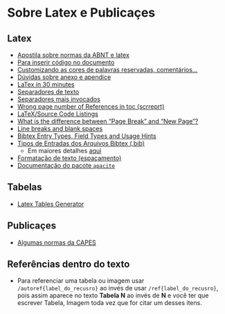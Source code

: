 # Sobre Latex e Publicaçes

## Latex

- [Apostila sobre normas da ABNT e latex](http://mtm.ufsc.br/~ebatista/Disciplinas_2012_2_arquivos/apostila.pdf)
- [Para inserir código no documento](https://pt.sharelatex.com/learn/Code_listing#Captions_and_the_list_of_Listings)
- [Customizando as cores de palavras reservadas, comentários...](http://latexcolor.com/)
- [Dúvidas sobre anexo e apendice](https://guiadamonografia.com.br/qual-diferenca-entre-apendice-e-anexo/)
- [LaTex in 30 minutes](https://www.overleaf.com/learn/latex/Learn_LaTeX_in_30_minutes)
- [Separadores de texto](https://tex.stackexchange.com/questions/237110/placing-a-decorative-separator-in-text)
- [Separadores mais invocados](https://tex.stackexchange.com/questions/32711/totally-sweet-horizontal-rules-in-latex)
- [Wrong page number of References in toc (scrreprt)](https://tex.stackexchange.com/questions/154740/wrong-page-number-of-references-in-toc-scrreprt/154744)
- [LaTeX/Source Code Listings](https://en.wikibooks.org/wiki/LaTeX/Source_Code_Listings)
- [What is the difference between “Page Break” and “New Page”?](https://tex.stackexchange.com/questions/9852/what-is-the-difference-between-page-break-and-new-page)
- [Line breaks and blank spaces](https://tex.stackexchange.com/questions/9852/what-is-the-difference-between-page-break-and-new-page)
- [Bibtex Entry Types, Field Types and Usage Hints](https://www.openoffice.org/bibliographic/bibtex-defs.html)
- [Tipos de Entradas dos Arquivos Bibtex (.bib)](http://carinercrs.blogspot.com/2011/04/tipos-de-entradas-dos-arquivos-bibtex.html)
  - Em maiores detalhes [aqui](http://bib-it.sourceforge.net/help/fieldsAndEntryTypes.php)
- [Formatação de texto (espaçamento)](https://en.wikibooks.org/wiki/LaTeX/Text_Formatting)
- [Documentação do pacote `apacite`](https://ctan.math.illinois.edu/macros/latex/contrib/apacite/apacite.pdf)

## Tabelas

- [Latex Tables Generator](https://www.tablesgenerator.com/)

## Publicaçes

- [Algumas normas da CAPES](http://www.cnpq.br/view/-/journal_content/56_INSTANCE_0oED/10157/100352)

## Referências dentro do texto

- Para referenciar uma tabela ou imagem usar `/autoref{label_do_recusro}` ao invés de usar `/ref{label_do_recusro}`, pois assim aparece no texto **Tabela N** ao invés de **N** e você ter que escrever Tabela, Imagem toda vez que for citar um desses itens.

